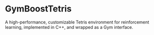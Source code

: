 # GymBoostTetris

A high-performance, customizable Tetris environment for reinforcement learning, implemented in C++, and wrapped as a Gym interface.
